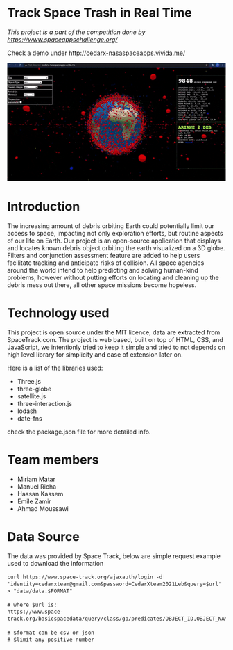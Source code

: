 # Track Space Trash in Real Time

<i>This project is a part of the competition done by https://www.spaceappschallenge.org/</i>

Check a demo under http://cedarx-nasaspaceapps.vivida.me/

![Intro](intro.gif)

# Introduction
The increasing amount of debris orbiting Earth could potentially limit our access to space, impacting not only exploration efforts, but routine aspects of our life on Earth. Our project is an open-source application that displays and locates known debris object orbiting the earth visualized on a 3D globe. Filters and conjunction assessment feature are added to help users facilitate tracking and anticipate risks of collision. All space agencies around the world intend to help predicting and solving human-kind problems, however without putting efforts on locating and cleaning up the debris mess out there, all other space missions become hopeless.

# Technology used
 This project is open source under the MIT licence, data are extracted from SpaceTrack.com.
 The project is web based, built on top of HTML, CSS, and JavaScript, we intentionly tried to keep it simple and tried to not depends on high level library for simplicity and ease of extension later on.

Here is a list of the libraries used:
 - Three.js
 - three-globe
 - satellite.js
 - three-interaction.js
 - lodash
 - date-fns

check the package.json file for more detailed info.

# Team members
 - Miriam Matar
 - Manuel Richa
 - Hassan Kassem
 - Emile Zamir
 - Ahmad Moussawi

# Data Source
The data was provided by Space Track, below are simple request example used to download the information

```
curl https://www.space-track.org/ajaxauth/login -d 'identity=cedarxteam@gmail.com&password=CedarXteam2021Leb&query=$url' > "data/data.$FORMAT"

# where $url is: 
https://www.space-track.org/basicspacedata/query/class/gp/predicates/OBJECT_ID,OBJECT_NAME,COMMENT,PERIOD,ORIGINATOR,CENTER_NAME,OBJECT_TYPE,RCS_SIZE,COUNTRY_CODE,LAUNCH_DATE,TLE_LINE1,TLE_LINE2/RCS_SIZE/%3C%3E/orderby/OBJECT_ID%20desc/format/$FORMAT/limit/$LIMIT

# $format can be csv or json
# $limit any positive number 
```
